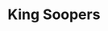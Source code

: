 ---
title: "King Soopers"
url: /denver/king-soopers-east-martin-luther-king-jr-boulevard/
shop: supermarket
---